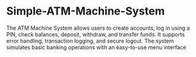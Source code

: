 # Simple-ATM-Machine-System
The ATM Machine System allows users to create accounts, log in using a PIN, check balances, deposit, withdraw, and transfer funds. It supports error handling, transaction logging, and secure logout. The system simulates basic banking operations with an easy-to-use menu interface
